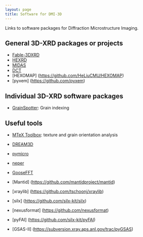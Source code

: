 ```yaml
---
layout: page
title: Software for DMI-3D
---
```


Links to software packages for Diffraction Microstructure Imaging.

## General 3D-XRD packages or projects

* [Fable-3DXRD](https://github.com/FABLE-3DXRD)
* [HEXRD](https://github.com/HEXRD)
* [MIDAS](https://github.com/marinerhemant/MIDAS)
* [DCT](https://sourceforge.net/projects/dct)
* [HEXOMAP] (https://github.com/HeLiuCMU/HEXOMAP)
* [pyxem] (https://github.com/pyxem)

## Individual 3D-XRD software packages

* [GrainSpotter](https://sourceforge.net/p/fable/code/HEAD/tree/GrainSpotter/trunk/): Grain indexing

## Useful tools

* [MTeX Toolbox](https://mtex-toolbox.github.io/): texture and grain orientation analysis
* [DREAM3D](https://github.com/BlueQuartzSoftware/DREAM3D)
* [pymicro](https://github.com/heprom/pymicro)
* [neper](https://github.com/rquey/neper)
* [GooseFFT](https://github.com/tdegeus/GooseFFT)

* [Mantid] (https://github.com/mantidproject/mantid)
* [xraylib] (https://github.com/tschoonj/xraylib)
* [silx] (https://github.com/silx-kit/silx)
* [nexusformat] (https://github.com/nexusformat)
* [pyFAI] (https://github.com/silx-kit/pyFAI)
* [GSAS-II] (https://subversion.xray.aps.anl.gov/trac/pyGSAS)

